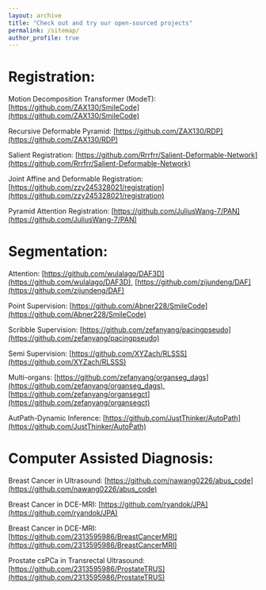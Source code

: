 ```yaml
---
layout: archive
title: "Check out and try our open-sourced projects"
permalink: /sitemap/
author_profile: true
---
```



Registration:
======
Motion Decomposition Transformer (ModeT): [https://github.com/ZAX130/SmileCode](https://github.com/ZAX130/SmileCode)

Recursive Deformable Pyramid: [https://github.com/ZAX130/RDP](https://github.com/ZAX130/RDP)

Salient Registration: [https://github.com/Rrrfrr/Salient-Deformable-Network](https://github.com/Rrrfrr/Salient-Deformable-Network)

Joint Affine and Deformable Registration: [https://github.com/zzy245328021/registration](https://github.com/zzy245328021/registration)

Pyramid Attention Registration: [https://github.com/JuliusWang-7/PAN](https://github.com/JuliusWang-7/PAN)


Segmentation:
======
Attention: [https://github.com/wulalago/DAF3D](https://github.com/wulalago/DAF3D), [https://github.com/zijundeng/DAF](https://github.com/zijundeng/DAF)

Point Supervision: [https://github.com/Abner228/SmileCode](https://github.com/Abner228/SmileCode)

Scribble Supervision: [https://github.com/zefanyang/pacingpseudo](https://github.com/zefanyang/pacingpseudo)

Semi Supervision: [https://github.com/XYZach/RLSSS](https://github.com/XYZach/RLSSS)

Multi-organs: [https://github.com/zefanyang/organseg_dags](https://github.com/zefanyang/organseg_dags), [https://github.com/zefanyang/organsegct](https://github.com/zefanyang/organsegct)

AutPath-Dynamic Inference: [https://github.com/JustThinker/AutoPath](https://github.com/JustThinker/AutoPath)


Computer Assisted Diagnosis:
======
Breast Cancer in Ultrasound: [https://github.com/nawang0226/abus_code](https://github.com/nawang0226/abus_code)

Breast Cancer in DCE-MRI: [https://github.com/ryandok/JPA](https://github.com/ryandok/JPA)

Breast Cancer in DCE-MRI: [https://github.com/2313595986/BreastCancerMRI](https://github.com/2313595986/BreastCancerMRI)

Prostate csPCa in Transrectal Ultrasound: [https://github.com/2313595986/ProstateTRUS](https://github.com/2313595986/ProstateTRUS)
